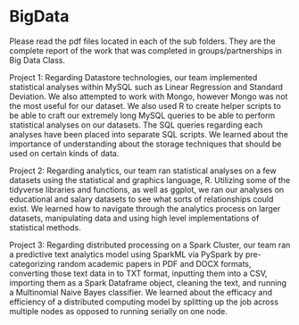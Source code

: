 # BigData

Please read the pdf files located in each of the sub folders. They are the complete report of the work that was completed in groups/partnerships in Big Data Class.

Project 1: Regarding Datastore technologies, our team implemented statistical analyses within MySQL such as Linear Regression and Standard Deviation. We also attempted to work with Mongo, however Mongo was not the most useful for our dataset. We also used R to create helper scripts to be able to craft our extremely long MySQL queries to be able to perform statistical analyses on our datasets. The SQL queries regarding each analyses have been placed into separate SQL scripts. We learned about the importance of understanding about the storage techniques that should be used on certain kinds of data.

Project 2: Regarding analytics, our team ran statistical analyses on a few datasets using the statistical and graphics language, R. Utilizing some of the tidyverse libraries and functions, as well as ggplot, we ran our analyses on educational and salary datasets to see what sorts of relationships could exist. We learned how to navigate through the analytics process on larger datasets, manipulating data and using high level implementations of statistical methods. 

Project 3: Regarding distributed processing on a Spark Cluster, our team ran a predictive text analytics model using SparkML via PySpark by pre-categorizing random academic papers in PDF and DOCX formats, converting those text data in to TXT format, inputting them into a CSV, importing them as a Spark Dataframe object, cleaning the text, and running a Multinomial Naive Bayes classifier. We learned about the efficacy and efficiency of a distributed computing model by splitting up the job across multiple nodes as opposed to running serially on one node.
